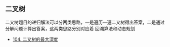 ## 二叉树

二叉树题目的递归解法可以分两类思路，一是遍历一遍二叉树得出答案，二是通过分解问题计算出答案，这两类思路分别对应着 回溯算法和动态规划

- [104. 二叉树的最大深度](https://github.com/InkDP/leetcode/blob/master/BinaryTree/104.go)